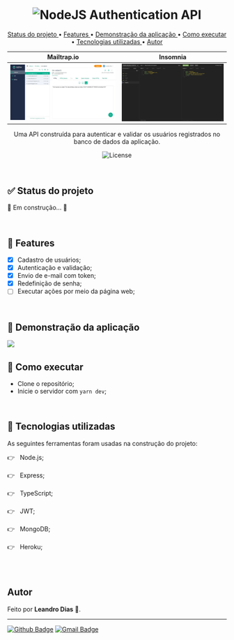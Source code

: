 <h1 align="center"> <img src="https://simpleicons.org/icons/node-dot-js.svg" width="32px" height"32px" alt="NodeJS"> Authentication API</h1>

<p align="center">
  <a href="#status"> Status do projeto </a>•
  <a href="#features"> Features </a> •
  <a href="#demo"> Demonstração da aplicação </a> •
  <a href="#execute"> Como executar </a> •
  <a href="#techs"> Tecnologias utilizadas </a> •
  <a href="#author"> Autor </a> 
</p>

Mailtrap.io | Insomnia
:----------:|:----------:
![](https://github.com/leandro-hd/authentication-api-ts/blob/master/assets/mail.JPG) | ![](https://github.com/leandro-hd/authentication-api-ts/blob/master/assets/user.JPG)

<p align="center"> Uma API construída para autenticar e validar os usuários registrados no banco de dados da aplicação. </p>

<p align="center"> <img src="https://img.shields.io/github/license/leandro-hd/authentication-api-ts?style=flat-square" alt="License"> </p>

<br/>

<h2 id="status"> ✅ Status do projeto </h2>

<p> 🚧 Em construção... 🚧 </p>

<br/>

<h2 id="features"> 📌 Features </h2>

- [x] Cadastro de usuários;
- [x] Autenticação e validação;
- [x] Envio de e-mail com token;
- [x] Redefinição de senha;
- [ ] Executar ações por meio da página web;

<br/>

<h2 id="demo"> 🔗 Demonstração da aplicação </h2>
<img src="http://heroku-shields.herokuapp.com/authentication-api-ts">

<br/>

<h2 id="execute"> 🏁 Como executar </h2>

- Clone o repositório;
- Inicie o servidor com <code>yarn dev</code>;

<br/>

<h2 id="techs"> 🧩 Tecnologias utilizadas </h2>

As seguintes ferramentas foram usadas na construção do projeto:

👉 &nbsp; Node.js; <br/><br/>
👉 &nbsp; Express; <br/><br/>
👉 &nbsp; TypeScript; <br/><br/>
👉 &nbsp; JWT; <br/><br/>
👉 &nbsp; MongoDB; <br/><br/>
👉 &nbsp; Heroku; <br/><br/>

<br/>

<h2 id="author"> Autor </h2>

<p> Feito por <strong>Leandro Dias</strong> 👋. </p>

<hr/>

[![Github Badge](https://img.shields.io/badge/-Github-000?style=flat-square&logo=Github&logoColor=white&link=https://github.com/leandro-hd)](https://github.com/leandro-hd) [![Gmail Badge](https://img.shields.io/badge/-Gmail-c14438?style=flat-square&logo=Gmail&logoColor=white&link=mailto:leandrohg2003@gmail.com)](mailto:leandrohg2003@gmail.com)
